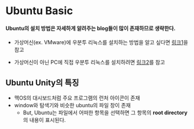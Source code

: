 # Ubuntu Basic

#### Ubuntu의 설치 방법은 자세하게 알려주는 blog들이 많이 존재하므로 생략한다.

* 가상머신(ex. VMware)에 우분투 리눅스를 설치하는 방법을 알고 싶다면 [링크1](http://recipes4dev.tistory.com/111)을 참고

* 가상머신이 아닌 PC에 직접 우분투 리눅스를 설치하려면 [링크2](http://recipes4dev.tistory.com/112)를 참고



## Ubuntu Unity의 특징

* 맥OS의 대시보드처럼 주요 프로그램의 런처 아이콘이 존재
* window와 탐색기와 비슷한 ubuntu의 파일 창이 존재
  * But, Ubuntu는 파일에서 어떠한 항목을 선택하면 그 항목의 **root directory**의 내용이 표시된다.
